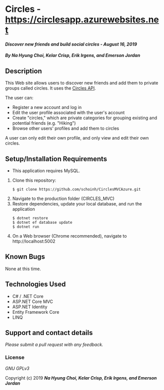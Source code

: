 # Circles - https://circlesapp.azurewebsites.net

#### _Discover new friends and build social circles - August 16, 2019_

#### _By **Na Hyung Choi, Kelar Crisp, Erik Irgens, and Emerson Jordan**_

## Description

This Web site allows users to discover new friends and add them to private groups called circles. It uses the [Circles API](https://github.com/schoinh/circles-api).

The user can:
* Register a new account and log in
* Edit the user profile associated with the user's account
* Create "circles," which are private categories for grouping existing and potential friends (e.g. "Hiking")
* Browse other users' profiles and add them to circles

A user can only edit their own profile, and only view and edit their own circles.

## Setup/Installation Requirements

* This application requires MySQL.

1. Clone this repository:
    ```
    $ git clone https://github.com/schoinh/CirclesMVCAzure.git
    ```
2. Navigate to the production folder (CIRCLES_MVC)
3. Restore dependencies, update your local database, and run the application
    ```
    $ dotnet restore
    $ dotnet ef database update
    $ dotnet run
    ```
4. On a Web browser (Chrome recommended), navigate to http://localhost:5002

## Known Bugs
None at this time.

## Technologies Used
* C# / .NET Core
* ASP.NET Core MVC
* ASP.NET Identity
* Entity Framework Core
* LINQ

## Support and contact details

_Please submit a pull request with any feedback._

### License

*GNU GPLv3*

Copyright (c) 2019 **_Na Hyung Choi, Kelar Crisp, Erik Irgens, and Emerson Jordan_**
